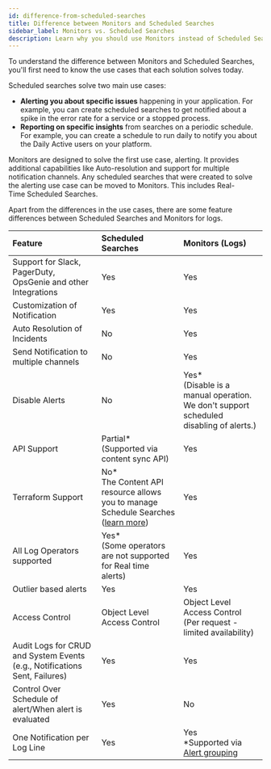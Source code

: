 ```yaml
---
id: difference-from-scheduled-searches
title: Difference between Monitors and Scheduled Searches
sidebar_label: Monitors vs. Scheduled Searches
description: Learn why you should use Monitors instead of Scheduled Searches and Metric Monitors.
---
```


To understand the difference between Monitors and Scheduled Searches, you'll first need to know the use cases that each solution solves today. 

Scheduled searches solve two main use cases:

* **Alerting you about specific issues** happening in your application. For example, you can create scheduled searches to get notified about a spike in the error rate for a service or a stopped process. 
* **Reporting on specific insights** from searches on a periodic schedule. For example, you can create a schedule to run daily to notify you about the Daily Active users on your platform.

Monitors are designed to solve the first use case, alerting. It provides additional capabilities like Auto-resolution and support for multiple notification channels. Any scheduled searches that were created to solve the alerting use case can be moved to Monitors. This includes Real-Time Scheduled Searches. 

Apart from the differences in the use cases, there are some feature differences between Scheduled Searches and Monitors for logs.

| Feature | Scheduled Searches | Monitors (Logs) |
| :-- | :-- | :-- |
| Support for Slack, PagerDuty, OpsGenie and other Integrations | Yes | Yes |
| Customization of Notification | Yes | Yes |
| Auto Resolution of Incidents | No | Yes |
| Send Notification to multiple channels | No | Yes |
| Disable Alerts | No | Yes*<br/>(Disable is a manual operation. We don't support scheduled disabling of alerts.) |
| API Support | Partial* (Supported via content sync API) | Yes |
| Terraform Support | No*<br/>The Content API resource allows you to manage Schedule Searches ([learn more](https://registry.terraform.io/providers/SumoLogic/sumologic/latest/docs/resources/content)) | Yes |
| All Log Operators supported | Yes*<br/>(Some operators are not supported for Real time alerts) | Yes |
| Outlier based alerts | Yes | Yes |
| Access Control | Object Level Access Control | Object Level Access Control (Per request - limited availability) |
| Audit Logs for CRUD and System Events (e.g., Notifications Sent, Failures) | Yes | Yes |
| Control Over Schedule of alert/When alert is evaluated | Yes | No |
| One Notification per Log Line | Yes | Yes<br/>*Supported via [Alert grouping](/docs/alerts/monitors/alert-grouping) |
